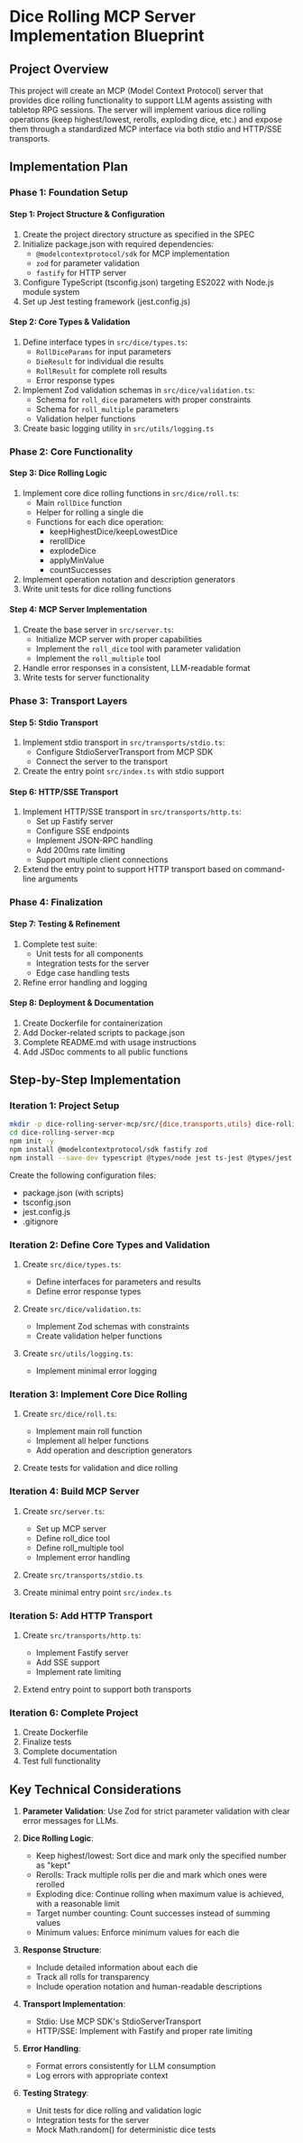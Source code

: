 # Dice Rolling MCP Server Implementation Blueprint

## Project Overview

This project will create an MCP (Model Context Protocol) server that provides dice rolling functionality to support LLM agents assisting with tabletop RPG sessions. The server will implement various dice rolling operations (keep highest/lowest, rerolls, exploding dice, etc.) and expose them through a standardized MCP interface via both stdio and HTTP/SSE transports.

## Implementation Plan

### Phase 1: Foundation Setup

#### Step 1: Project Structure & Configuration
1. Create the project directory structure as specified in the SPEC
2. Initialize package.json with required dependencies:
   - `@modelcontextprotocol/sdk` for MCP implementation
   - `zod` for parameter validation
   - `fastify` for HTTP server
3. Configure TypeScript (tsconfig.json) targeting ES2022 with Node.js module system
4. Set up Jest testing framework (jest.config.js)

#### Step 2: Core Types & Validation
1. Define interface types in `src/dice/types.ts`:
   - `RollDiceParams` for input parameters
   - `DieResult` for individual die results
   - `RollResult` for complete roll results
   - Error response types
2. Implement Zod validation schemas in `src/dice/validation.ts`:
   - Schema for `roll_dice` parameters with proper constraints
   - Schema for `roll_multiple` parameters
   - Validation helper functions
3. Create basic logging utility in `src/utils/logging.ts`

### Phase 2: Core Functionality

#### Step 3: Dice Rolling Logic
1. Implement core dice rolling functions in `src/dice/roll.ts`:
   - Main `rollDice` function
   - Helper for rolling a single die
   - Functions for each dice operation:
     - keepHighestDice/keepLowestDice
     - rerollDice
     - explodeDice
     - applyMinValue
     - countSuccesses
2. Implement operation notation and description generators
3. Write unit tests for dice rolling functions

#### Step 4: MCP Server Implementation
1. Create the base server in `src/server.ts`:
   - Initialize MCP server with proper capabilities
   - Implement the `roll_dice` tool with parameter validation
   - Implement the `roll_multiple` tool
2. Handle error responses in a consistent, LLM-readable format
3. Write tests for server functionality

### Phase 3: Transport Layers

#### Step 5: Stdio Transport
1. Implement stdio transport in `src/transports/stdio.ts`:
   - Configure StdioServerTransport from MCP SDK
   - Connect the server to the transport
2. Create the entry point `src/index.ts` with stdio support

#### Step 6: HTTP/SSE Transport
1. Implement HTTP/SSE transport in `src/transports/http.ts`:
   - Set up Fastify server
   - Configure SSE endpoints
   - Implement JSON-RPC handling
   - Add 200ms rate limiting
   - Support multiple client connections
2. Extend the entry point to support HTTP transport based on command-line arguments

### Phase 4: Finalization

#### Step 7: Testing & Refinement
1. Complete test suite:
   - Unit tests for all components
   - Integration tests for the server
   - Edge case handling tests
2. Refine error handling and logging

#### Step 8: Deployment & Documentation
1. Create Dockerfile for containerization
2. Add Docker-related scripts to package.json
3. Complete README.md with usage instructions
4. Add JSDoc comments to all public functions

## Step-by-Step Implementation

### Iteration 1: Project Setup
```bash
mkdir -p dice-rolling-server-mcp/src/{dice,transports,utils} dice-rolling-server-mcp/tests/dice
cd dice-rolling-server-mcp
npm init -y
npm install @modelcontextprotocol/sdk fastify zod
npm install --save-dev typescript @types/node jest ts-jest @types/jest
```

Create the following configuration files:
- package.json (with scripts)
- tsconfig.json
- jest.config.js
- .gitignore

### Iteration 2: Define Core Types and Validation
1. Create `src/dice/types.ts`:
   - Define interfaces for parameters and results
   - Define error response types

2. Create `src/dice/validation.ts`:
   - Implement Zod schemas with constraints
   - Create validation helper functions

3. Create `src/utils/logging.ts`:
   - Implement minimal error logging

### Iteration 3: Implement Core Dice Rolling
1. Create `src/dice/roll.ts`:
   - Implement main roll function
   - Implement all helper functions
   - Add operation and description generators

2. Create tests for validation and dice rolling

### Iteration 4: Build MCP Server
1. Create `src/server.ts`:
   - Set up MCP server
   - Define roll_dice tool
   - Define roll_multiple tool
   - Implement error handling

2. Create `src/transports/stdio.ts`
3. Create minimal entry point `src/index.ts`

### Iteration 5: Add HTTP Transport
1. Create `src/transports/http.ts`:
   - Implement Fastify server
   - Add SSE support
   - Implement rate limiting

2. Extend entry point to support both transports

### Iteration 6: Complete Project
1. Create Dockerfile
2. Finalize tests
3. Complete documentation
4. Test full functionality

## Key Technical Considerations

1. **Parameter Validation**: Use Zod for strict parameter validation with clear error messages for LLMs.

2. **Dice Rolling Logic**:
   - Keep highest/lowest: Sort dice and mark only the specified number as "kept"
   - Rerolls: Track multiple rolls per die and mark which ones were rerolled
   - Exploding dice: Continue rolling when maximum value is achieved, with a reasonable limit
   - Target number counting: Count successes instead of summing values
   - Minimum values: Enforce minimum values for each die

3. **Response Structure**:
   - Include detailed information about each die
   - Track all rolls for transparency
   - Include operation notation and human-readable descriptions

4. **Transport Implementation**:
   - Stdio: Use MCP SDK's StdioServerTransport
   - HTTP/SSE: Implement with Fastify and proper rate limiting

5. **Error Handling**:
   - Format errors consistently for LLM consumption
   - Log errors with appropriate context

6. **Testing Strategy**:
   - Unit tests for dice rolling and validation logic
   - Integration tests for the server
   - Mock Math.random() for deterministic dice tests
